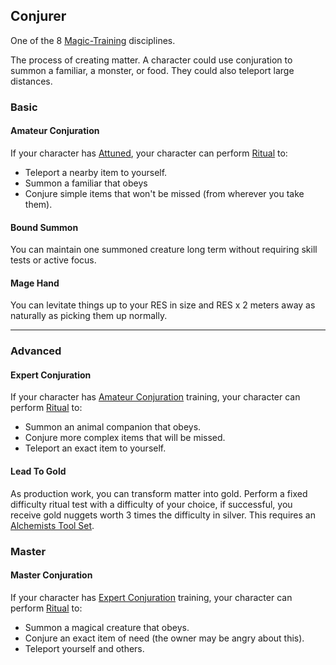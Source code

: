## Conjurer
One of the 8 [Magic-Training](Magic-Training) disciplines.

The process of creating matter. A character could use conjuration to summon a familiar, a monster, or food. They could also teleport large distances.

### Basic
#### Amateur Conjuration
If your character has [Attuned](Magic-Training#Attuned), your character can perform [Ritual](Ritual) to:
* Teleport a nearby item to yourself.
* Summon a familiar that obeys
* Conjure simple items that won't be missed (from wherever you take them).

#### Bound Summon
You can maintain one summoned creature long term without requiring skill tests or active focus.

#### Mage Hand
You can levitate things up to your RES in size and RES x 2 meters away as naturally as picking them up normally.

---
### Advanced
#### Expert Conjuration
If your character has [Amateur Conjuration](#Amateur%20Conjuration) training, your character can perform [Ritual](Ritual) to:
* Summon an animal companion that obeys.
* Conjure more complex items that will be missed.
* Teleport an exact item to yourself.

#### Lead To Gold
As production work, you can transform matter into gold. Perform a fixed difficulty ritual test with a difficulty of your choice, if successful, you receive gold nuggets worth 3 times the difficulty in silver. This requires an [Alchemists Tool Set](Example-Gear#Alchemists%20Tool%20Set).

### Master

#### Master Conjuration
If your character has [Expert Conjuration](#Expert%20Conjuration) training, your character can perform [Ritual](Ritual) to:
* Summon a magical creature that obeys.
* Conjure an exact item of need (the owner may be angry about this).
* Teleport yourself and others.
